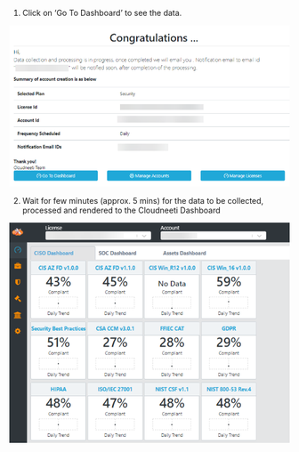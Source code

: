 1.	Click on ‘Go To Dashboard’ to see the data.

![](images/verificationOfDataCollection_page_image_1.png?raw=true)

2.	Wait for few minutes (approx. 5 mins) for the data to be collected, processed and rendered to the Cloudneeti Dashboard

![](images/verificationOfDataCollection_page_image_2.png?raw=true)